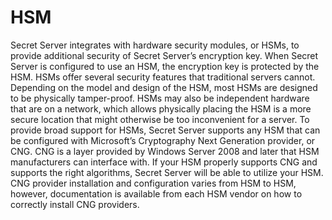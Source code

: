[title]: # (HSM)
[tags]: # (introduction)
[priority]: # (1)
# HSM

Secret Server integrates with hardware security modules, or HSMs, to provide additional security of
Secret Server’s encryption key. When Secret Server is configured to use an HSM, the encryption key is
protected by the HSM. HSMs offer several security features that traditional servers cannot. Depending
on the model and design of the HSM, most HSMs are designed to be physically tamper-proof. HSMs may
also be independent hardware that are on a network, which allows physically placing the HSM is a more
secure location that might otherwise be too inconvenient for a server.
To provide broad support for HSMs, Secret Server supports any HSM that can be configured with
Microsoft’s Cryptography Next Generation provider, or CNG. CNG is a layer provided by Windows Server
2008 and later that HSM manufacturers can interface with. If your HSM properly supports CNG and
supports the right algorithms, Secret Server will be able to utilize your HSM.
CNG provider installation and configuration varies from HSM to HSM, however, documentation is
available from each HSM vendor on how to correctly install CNG providers.